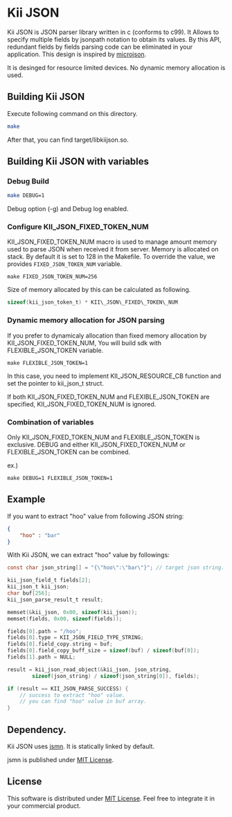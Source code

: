 # Kii JSON

Kii JSON is JSON parser library written in c (conforms to c99).
It Allows to specify multiple fields by jsonpath notation to obtain its values.
By this API, redundant fields by fields parsing code can be eliminated in your
application.
This design is inspired by [microjson](http://www.catb.org/esr/microjson/).

It is desinged for resource limited devices.
No dynamic memory allocation is used.

## Building Kii JSON

Execute following command on this directory.

```sh
make
```

After that, you can find target/libkiijson.so.

## Building Kii JSON with variables

### Debug Build
```sh
make DEBUG=1
```

Debug option (-g) and Debug log enabled.

### Configure KII\_JSON\_FIXED\_TOKEN\_NUM

KII\_JSON\_FIXED\_TOKEN\_NUM  macro is used to manage amount memory used to
parse JSON when received it from server.
Memory is allocated on stack.
By default it is set to 128 in the Makefile.
To override the value, we provides `FIXED_JSON_TOKEN_NUM` variable.
```
make FIXED_JSON_TOKEN_NUM=256
```

Size of memory allocated by this can be calculated as following.
```c
sizeof(kii_json_token_t) * KII\_JSON\_FIXED\_TOKEN\_NUM
```

### Dynamic memory allocation for JSON parsing
If you prefer to dynamicaly allocation than fixed memory allocation by
KII\_JSON\_FIXED\_TOKEN\_NUM, You will build sdk with FLEXIBLE\_JSON\_TOKEN
variable.

```
make FLEXIBLE_JSON_TOKEN=1
```

In this case, you need to implement KII\_JSON\_RESOURCE\_CB function and set the
pointer to kii\_json\_t struct.

If both KII\_JSON\_FIXED\_TOKEN\_NUM and FLEXIBLE\_JSON\_TOKEN are specified,
KII\_JSON\_FIXED\_TOKEN\_NUM is ignored.

### Combination of variables
Only KII\_JSON\_FIXED\_TOKEN\_NUM and FLEXIBLE\_JSON\_TOKEN is exclusive.
DEBUG and either KII\_JSON\_FIXED\_TOKEN\_NUM or FLEXIBLE\_JSON\_TOKEN
can be combined.

ex.)

```
make DEBUG=1 FLEXIBLE_JSON_TOKEN=1
```

## Example

If you want to extract "hoo" value from following JSON string:

```json
{
    "hoo" : "bar"
}
```

With Kii JSON, we can extract "hoo" value by followings:

```c
const char json_string[] = "{\"hoo\":\"bar\"}"; // target json string.

kii_json_field_t fields[2];
kii_json_t kii_json;
char buf[256];
kii_json_parse_result_t result;

memset(&kii_json, 0x00, sizeof(kii_json));
memset(fields, 0x00, sizeof(fields));

fields[0].path = "/hoo";
fields[0].type = KII_JSON_FIELD_TYPE_STRING;
fields[0].field_copy.string = buf;
fields[0].field_copy_buff_size = sizeof(buf) / sizeof(buf[0]);
fields[1].path = NULL;

result = kii_json_read_object(&kii_json, json_string,
        sizeof(json_string) / sizeof(json_string[0]), fields);

if (result == KII_JSON_PARSE_SUCCESS) {
    // success to extract "hoo" value.
    // you can find "hoo" value in buf array.
}
```

## Dependency.

Kii JSON uses [jsmn](http://zserge.com/jsmn.html).
It is statically linked by default.

jsmn is published under [MIT
License](http://opensource.org/licenses/mit-license.php).

## License
This software is distributed under [MIT License](http://opensource.org/licenses/mit-license.php).
Feel free to integrate it in your commercial product.
